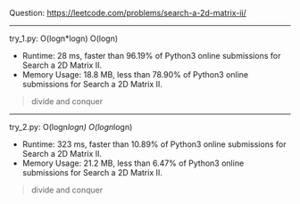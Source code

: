 Question: https://leetcode.com/problems/search-a-2d-matrix-ii/

---

try_1.py: O(logn*logn) O(logn)
* Runtime: 28 ms, faster than 96.19% of Python3 online submissions for Search a 2D Matrix II.
* Memory Usage: 18.8 MB, less than 78.90% of Python3 online submissions for Search a 2D Matrix II.

> divide and conquer

---

try_2.py: O(logn*logn) O(logn*logn)

* Runtime: 323 ms, faster than 10.89% of Python3 online submissions for Search a 2D Matrix II.
* Memory Usage: 21.2 MB, less than 6.47% of Python3 online submissions for Search a 2D Matrix II.

> divide and conquer
